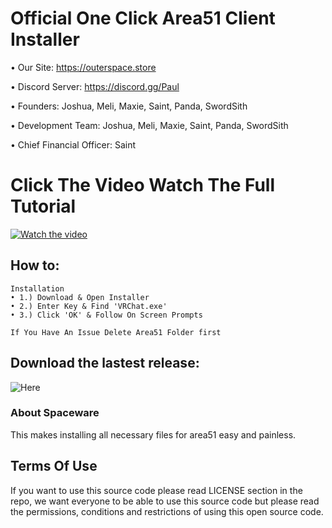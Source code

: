  # Official One Click Area51 Client Installer

• Our Site: https://outerspace.store

• Discord Server: https://discord.gg/Paul

• Founders: Joshua, Meli, Maxie, Saint, Panda, SwordSith

• Development Team: Joshua, Meli, Maxie, Saint, Panda, SwordSith

• Chief Financial Officer: Saint

# Click The Video Watch The Full Tutorial 
[![Watch the video](https://im3.ezgif.com/tmp/ezgif-3-011285c37d.gif)](https://youtu.be/1Yviy5GHmEQ)

## How to:  
```
Installation
• 1.) Download & Open Installer
• 2.) Enter Key & Find 'VRChat.exe'
• 3.) Click 'OK' & Follow On Screen Prompts

If You Have An Issue Delete Area51 Folder first
```

## Download the lastest release:
![Here](https://github.com/Spaceware-Technologies/Spaceware/releases)

### About Spaceware

This makes installing all necessary files for area51 easy and painless. 

## Terms Of Use

If you want to use this source code please read LICENSE section in the repo, we want everyone to be able to use this source code but please read the permissions, conditions and restrictions of using this open source code.
